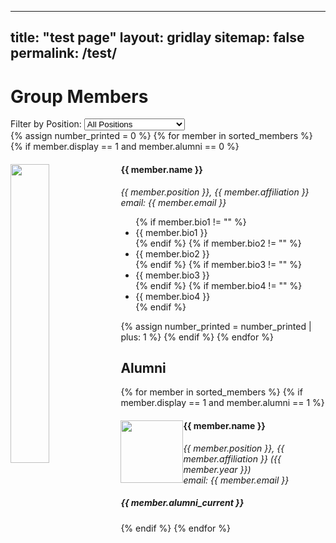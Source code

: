 <!-- ---
title: "test page"
layout: gridlay
sitemap: false
permalink: /test/
---

# Group Members

{% assign ap_members = '' | split: '' %}
{% assign us_members = '' | split: '' %}
{% assign msr_members = '' | split: '' %}
{% assign phd_members = '' | split: '' %}
{% assign ra_members = '' | split: '' %}
{% assign int_members = '' | split: '' %}
{% assign oth_members = '' | split: '' %}

{% assign sorted_members = site.data.team | sort: "year" %}

{% for member in sorted_members %}
{% if member.position == 'Assistant Professor' %}
{% assign ap_members = ap_members | push: member %}
{% elsif member.position == 'Undergraduate student' %}
{% assign us_members = us_members | push: member %}
{% elsif member.position == 'MS(R) student' %}
{% assign msr_members = msr_members | push: member %}
{% elsif member.position == 'PhD student' %}
{% assign phd_members = phd_members | push: member %}
{% elsif member.position == 'Research Assistant' %}
{% assign ra_members = ra_members | push: member %}
{% elsif member.position == 'Intern' %}
{% assign int_members = int_members | push: member %}
{% else %}
{% assign oth_members = oth_members | push: member %}
{% endif %}
{% endfor %}

{% assign sorted_members = '' | split: '' | concat: ap_members | concat: phd_members | concat: msr_members | concat: ra_members | concat: us_members | concat: int_members | concat: oth_members %}


{% assign number_printed = 0 %}
{% for member in sorted_members %}
{% if member.display == 1 and member.alumni == 0 %}

{% assign even_odd = number_printed | modulo: 2 %}

{% if even_odd == 0 %}
<div class="row">
{% endif %}

<div class="col-sm-6 clearfix">
  <img src="{{ member.image }}" class="img-responsive" width="35%" style="float: left" />
  <h4>{{ member.name }}</h4>
  <i>{{ member.position }}, {{ member.affiliation }} <br>email: {{ member.email }}</i>
  <ul style="overflow: hidden">

  {% if member.bio1 != "" %}
    <li> {{ member.bio1 }} </li>
  {% endif %}
  {% if member.bio2 != "" %}
    <li> {{ member.bio2 }} </li>
  {% endif %}
  {% if member.bio3 != "" %}
    <li> {{ member.bio3 }} </li>
  {% endif %}
  {% if member.bio4 != "" %}
    <li> {{ member.bio4 }} </li>
  {% endif %}

  </ul>
</div>

{% assign number_printed = number_printed | plus: 1 %}

{% if even_odd == 1 %}
</div>
{% endif %}
{% endif %}
{% endfor %}

{% assign even_odd = number_printed | modulo: 2 %}
{% if even_odd == 1 %}
</div>
{% endif %}

## Alumni

{% for member in sorted_members %}
{% if member.display == 1 and member.alumni == 1 %}

<div class="col-sm-12 clearfix">
  <img src="{{ member.image }}" class="img-thumbnail" width="100px" style="float: left" />
  <h4>{{ member.name }}</h4>
  <i>{{ member.position }}, {{ member.affiliation }} ({{ member.year }}) <br>email: {{ member.email }}</i>
  <h5>{{ member.alumni_current }}</h5>
</div>


{% endif %}
{% endfor %} -->


---
title: "test page"
layout: gridlay
sitemap: false
permalink: /test/
---

# Group Members

<div class="filter">
    <label for="position">Filter by Position:</label>
    <select id="position">
        <option value="all">All Positions</option>
        <option value="Assistant Professor">Assistant Professor</option>
        <option value="Undergraduate student">Undergraduate Student</option>
        <option value="MS(R) student">MS(R) Student</option>
        <option value="PhD student">PhD Student</option>
        <option value="Research Assistant">Research Assistant</option>
        <option value="Intern">Intern</option>
        <!-- Add more options as needed -->
    </select>
</div>

<div class="grid">
    {% assign number_printed = 0 %}
    {% for member in sorted_members %}
        {% if member.display == 1 and member.alumni == 0 %}
            <div class="col-sm-6 clearfix position-{{ member.position }}">
                <img src="{{ member.image }}" class="img-responsive" width="35%" style="float: left" />
                <h4>{{ member.name }}</h4>
                <i class="position">{{ member.position }}, {{ member.affiliation }} <br>email: {{ member.email }}</i>
                <ul style="overflow: hidden">
                    {% if member.bio1 != "" %}
                        <li> {{ member.bio1 }} </li>
                    {% endif %}
                    {% if member.bio2 != "" %}
                        <li> {{ member.bio2 }} </li>
                    {% endif %}
                    {% if member.bio3 != "" %}
                        <li> {{ member.bio3 }} </li>
                    {% endif %}
                    {% if member.bio4 != "" %}
                        <li> {{ member.bio4 }} </li>
                    {% endif %}
                </ul>
            </div>
            {% assign number_printed = number_printed | plus: 1 %}
        {% endif %}
    {% endfor %}
</div>

## Alumni

<div class="grid">
    {% for member in sorted_members %}
        {% if member.display == 1 and member.alumni == 1 %}
            <div class="col-sm-12 clearfix position-{{ member.position }}">
                <img src="{{ member.image }}" class="img-thumbnail" width="100px" style="float: left" />
                <h4>{{ member.name }}</h4>
                <i>{{ member.position }}, {{ member.affiliation }} ({{ member.year }}) <br>email: {{ member.email }}</i>
                <h5>{{ member.alumni_current }}</h5>
            </div>
        {% endif %}
    {% endfor %}
</div>

<script>
document.addEventListener("DOMContentLoaded", function() {
    const filterSelect = document.getElementById("position");
    const members = document.querySelectorAll(".grid .col-sm-6");

    filterSelect.addEventListener("change", function() {
        const selectedPosition = filterSelect.value;

        members.forEach(member => {
            const position = member.querySelector(".position").textContent.trim();

            if (selectedPosition === "all" || position === selectedPosition) {
                member.style.display = "block";
            } else {
                member.style.display = "none";
            }
        });
    });
});
</script>
